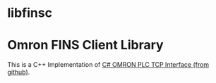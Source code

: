 # libfinsc
Omron FINS Client Library
=============

This is a C++ Implementation of [C# OMRON PLC TCP Interface (from github)](https://github.com/mcNets/mcOmron/tree/master/mc.omron.v1.00).
